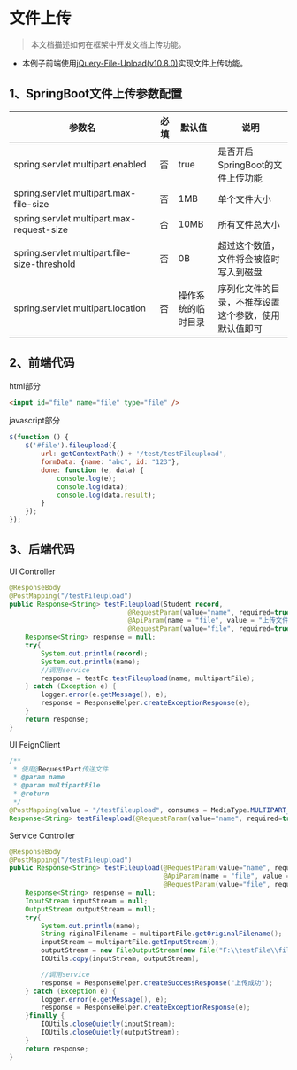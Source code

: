 # 文件上传

> 本文档描述如何在框架中开发文档上传功能。

* 本例子前端使用[jQuery-File-Upload(v10.8.0)](https://github.com/blueimp/jQuery-File-Upload/tree/v10.8.0)实现文件上传功能。

## 1、SpringBoot文件上传参数配置
| 参数名                      | 必填 | 默认值 | 说明|
| ----------------------------|-----|-------|--------|
|spring.servlet.multipart.enabled|否 |true|是否开启SpringBoot的文件上传功能|
|spring.servlet.multipart.max-file-size|否 |1MB|单个文件大小|
|spring.servlet.multipart.max-request-size|否 |10MB|所有文件总大小|
|spring.servlet.multipart.file-size-threshold|否 |0B|超过这个数值，文件将会被临时写入到磁盘|
|spring.servlet.multipart.location|否 |操作系统的临时目录|序列化文件的目录，不推荐设置这个参数，使用默认值即可|

## 2、前端代码

html部分
```html
<input id="file" name="file" type="file" />
```
javascript部分
```javascript
$(function () {
    $('#file').fileupload({
        url: getContextPath() + '/test/testFileupload',
        formData: {name: "abc", id: "123"},
        done: function (e, data) {
            console.log(e);
            console.log(data);
            console.log(data.result);
        }
    });
});
```

## 3、后端代码
UI Controller
```java
@ResponseBody
@PostMapping("/testFileupload")
public Response<String> testFileupload(Student record,
                              @RequestParam(value="name", required=true) String name,
                              @ApiParam(name = "file", value = "上传文件", required = true)
                              @RequestParam(value="file", required=true) MultipartFile multipartFile) {
    Response<String> response = null;
    try{
        System.out.println(record);
        System.out.println(name);
        //调用service
        response = testFc.testFileupload(name, multipartFile);
    } catch (Exception e) {
        logger.error(e.getMessage(), e);
        response = ResponseHelper.createExceptionResponse(e);
    }
    return response;
}
```
UI FeignClient
```java
/**
 * 使用@RequestPart传送文件
 * @param name
 * @param multipartFile
 * @return
 */
@PostMapping(value = "/testFileupload", consumes = MediaType.MULTIPART_FORM_DATA_VALUE)
Response<String> testFileupload(@RequestParam(value="name", required=true) String name, @RequestPart(value = "file") MultipartFile multipartFile);

```

Service Controller
```java
@ResponseBody
@PostMapping("/testFileupload")
public Response<String> testFileupload(@RequestParam(value="name", required=true) String name,
                                       @ApiParam(name = "file", value = "上传文件", required = true)
                                       @RequestParam(value="file", required=true) MultipartFile multipartFile) throws IOException {
    Response<String> response = null;
    InputStream inputStream = null;
    OutputStream outputStream = null;
    try{
        System.out.println(name);
        String riginalFilename = multipartFile.getOriginalFilename();
        inputStream = multipartFile.getInputStream();
        outputStream = new FileOutputStream(new File("F:\\testFile\\fileUpload\\" +  riginalFilename.replace(".", "_.")));
        IOUtils.copy(inputStream, outputStream);

        //调用service
        response = ResponseHelper.createSuccessResponse("上传成功");
    } catch (Exception e) {
        logger.error(e.getMessage(), e);
        response = ResponseHelper.createExceptionResponse(e);
    }finally {
        IOUtils.closeQuietly(inputStream);
        IOUtils.closeQuietly(outputStream);
    }
    return response;
}
```



